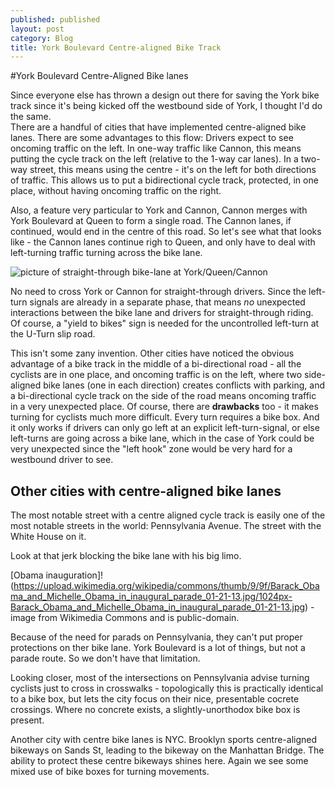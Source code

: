 ```yaml
---
published: published
layout: post
category: Blog
title: York Boulevard Centre-aligned Bike Track
---
```


#York Boulevard Centre-Aligned Bike lanes

Since everyone else has thrown a design out there for saving the York bike track since it's being kicked off the westbound side of York, I thought I'd do the same.  
There are a handful of cities that have implemented centre-aligned bike lanes.  There are some advantages to this flow: Drivers expect to see oncoming traffic on the left.  In one-way traffic like Cannon, this means putting the cycle track on the left (relative to the 1-way car lanes).  In a two-way street, this means using the centre - it's on the left for both directions of traffic.  This allows us to put a bidirectional cycle track, protected, in one place, without having oncoming traffic on the right.

Also, a feature very particular to York and Cannon, Cannon merges with York Boulevard at Queen to form a single road.  The Cannon lanes, if continued, would end in the centre of this road.  So let's see what that looks like - the Cannon lanes continue righ to Queen, and only have to deal with left-turning traffic turning across the bike lane.  

![picture of straight-through bike-lane at York/Queen/Cannon](images\yorkcentrebikelanes_queennoboxes.jpg)

No need to cross York or Cannon for straight-through drivers.  Since the left-turn signals are already in a separate phase, that means *no* unexpected interactions between the bike lane and drivers for straight-through riding.  Of course, a "yield to bikes" sign is needed for the uncontrolled left-turn at the U-Turn slip road.

This isn't some zany invention.  Other cities have noticed the obvious advantage of a bike track in the middle of a bi-directional road - all the cyclists are in one place, and oncoming traffic is on the left, where two side-aligned bike lanes (one in each direction) creates conflicts with parking, and a bi-directional cycle track on the side of the road means oncoming traffic in a very unexpected place.  Of course, there are **drawbacks** too - it makes turning for cyclists much more difficult.  Every turn requires a bike box.  And it only works if drivers can only go left at an explicit left-turn-signal, or else left-turns are going across a bike lane, which in the case of York could be very unexpected since the "left hook" zone would be very hard for a westbound driver to see.

## Other cities with centre-aligned bike lanes

The most notable street with a centre aligned cycle track is easily one of the most notable streets in the world: Pennsylvania Avenue.  The street with the White House on it.

Look at that jerk blocking the bike lane with his big limo.

[Obama inauguration]!(https://upload.wikimedia.org/wikipedia/commons/thumb/9/9f/Barack_Obama_and_Michelle_Obama_in_inaugural_parade_01-21-13.jpg/1024px-Barack_Obama_and_Michelle_Obama_in_inaugural_parade_01-21-13.jpg) - image from Wikimedia Commons and is public-domain.

Because of the need for parads on Pennsylvania, they can't put proper protections on ther bike lane.  York Boulevard is a lot of things, but not a parade route.  So we don't have that limitation.

Looking closer, most of the intersections on Pennsylvania advise turning cyclists just to cross in crosswalks - topologically this is practically identical to a bike box, but lets the city focus on their nice, presentable cocrete crossings.  Where no concrete exists, a slightly-unorthodox bike box is present.

Another city with centre bike lanes is NYC.  Brooklyn sports centre-aligned bikeways on Sands St, leading to the bikeway on the Manhattan Bridge.  The ability to protect these centre bikeways shines here.  Again we see some mixed use of bike boxes for turning movements.
